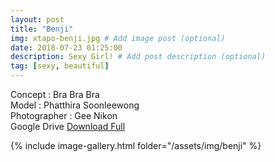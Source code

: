 ```yaml
---
layout: post
title: "Benji"
img: xtapo-benji.jpg # Add image post (optional)
date: 2018-07-23 01:25:00
description: Sexy Girl! # Add post description (optional)
tag: [sexy, beautiful]
---
```

Concept : Bra Bra Bra  
Model : Phatthira Soonleewong  
Photographer : Gee Nikon  
Google Drive [Download Full](http://gestyy.com/e0Gq8E)                       

{% include image-gallery.html folder="/assets/img/benji" %}
